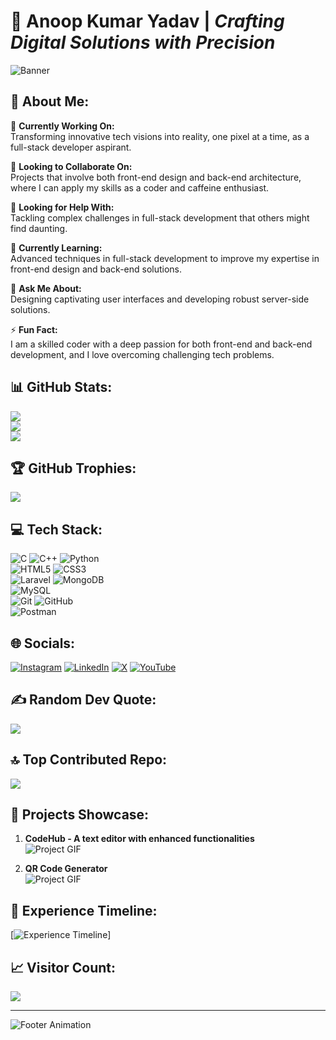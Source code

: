 # 🌟 **Anoop Kumar Yadav** | *Crafting Digital Solutions with Precision*
![Banner](https://dribbble.com/shots/24775235-3D-Web-Animation-for-SaaS-Website-Banner)

## 💫 About Me:
<!-- Advanced sections with animated bars or scroll effects -->
🔭 **Currently Working On:**  
Transforming innovative tech visions into reality, one pixel at a time, as a full-stack developer aspirant.  

👯 **Looking to Collaborate On:**  
Projects that involve both front-end design and back-end architecture, where I can apply my skills as a coder and caffeine enthusiast.

🤝 **Looking for Help With:**  
Tackling complex challenges in full-stack development that others might find daunting.

🌱 **Currently Learning:**  
Advanced techniques in full-stack development to improve my expertise in front-end design and back-end solutions.

💬 **Ask Me About:**  
Designing captivating user interfaces and developing robust server-side solutions.

⚡ **Fun Fact:**  
I am a skilled coder with a deep passion for both front-end and back-end development, and I love overcoming challenging tech problems.

## 📊 **GitHub Stats:**
<!-- Advanced, themed, and animated stats -->
![](https://github-readme-stats.vercel.app/api?username=Anoop-Kumar-Yadav&theme=gradient&bg_color=30,0d0d0d,191919&hide_border=false&include_all_commits=true&count_private=true)<br/>
![](https://github-readme-streak-stats.herokuapp.com/?user=Anoop-Kumar-Yadav&theme=gradient&bg_color=30,0d0d0d,191919&hide_border=false)<br/>
![](https://github-readme-stats.vercel.app/api/top-langs/?username=Anoop-Kumar-Yadav&theme=gradient&bg_color=30,0d0d0d,191919&hide_border=false&include_all_commits=true&count_private=true&layout=compact)

## 🏆 **GitHub Trophies:**
<!-- Custom themed and possibly 3D styled trophies -->
![](https://github-profile-trophy.vercel.app/?username=Anoop-Kumar-Yadav&theme=neon&no-frame=true&no-bg=true&margin-w=4)

## 💻 **Tech Stack:**
<!-- Custom themed, hover-animated icons with tooltips -->
![C](https://img.shields.io/badge/c-%2300599C.svg?style=flat&logo=c&logoColor=white "C Language") 
![C++](https://img.shields.io/badge/c++-%2300599C.svg?style=flat&logo=c%2B%2B&logoColor=white "C++ Language") 
![Python](https://img.shields.io/badge/python-3670A0?style=flat&logo=python&logoColor=ffdd54 "Python")  
![HTML5](https://img.shields.io/badge/html5-%23E34F26.svg?style=flat&logo=html5&logoColor=white "HTML5") 
![CSS3](https://img.shields.io/badge/css3-%231572B6.svg?style=flat&logo=css3&logoColor=white "CSS3")  
![Laravel](https://img.shields.io/badge/laravel-%23FF2D20.svg?style=flat&logo=laravel&logoColor=white "Laravel") 
![MongoDB](https://img.shields.io/badge/MongoDB-%234ea94b.svg?style=flat&logo=mongodb&logoColor=white "MongoDB")  
![MySQL](https://img.shields.io/badge/mysql-4479A1.svg?style=flat&logo=mysql&logoColor=white "MySQL")  
![Git](https://img.shields.io/badge/git-%23F05033.svg?style=flat&logo=git&logoColor=white "Git") 
![GitHub](https://img.shields.io/badge/github-%23121011.svg?style=flat&logo=github&logoColor=white "GitHub")  
![Postman](https://img.shields.io/badge/Postman-FF6C37?style=flat&logo=postman&logoColor=white "Postman API")

## 🌐 **Socials:**
<!-- Advanced social media badges with hover animations -->
[![Instagram](https://img.shields.io/badge/Instagram-%23E4405F.svg?style=for-the-badge&logo=Instagram&logoColor=white)](https://instagram.com/_itz__byte_brilliance) 
[![LinkedIn](https://img.shields.io/badge/LinkedIn-%230077B5.svg?style=for-the-badge&logo=linkedin&logoColor=white)](https://linkedin.com/in/anoop-kumar-yadav-9b31b3283) 
[![X](https://img.shields.io/badge/X-black.svg?style=for-the-badge&logo=X&logoColor=white)](https://x.com/AnoopKumar75357?t=Etj9yTakSUTEnlku_KV0Sw&s=09) 
[![YouTube](https://img.shields.io/badge/YouTube-%23FF0000.svg?style=for-the-badge&logo=YouTube&logoColor=white)](https://www.youtube.com/@ByteBrilliancez)

## ✍️ **Random Dev Quote:**
<!-- Custom themed and animated quote generator -->
![](https://quotes-github-readme.vercel.app/api?type=horizontal&theme=dark)

## 🔝 **Top Contributed Repo:**
![](https://github-contributor-stats.vercel.app/api?username=Anoop-Kumar-Yadav&limit=5&theme=dark&combine_all_yearly_contributions=true)

## 🧰 **Projects Showcase:**
<!-- Add animated GIFs or video previews of your projects -->
1. **CodeHub - A text editor with enhanced functionalities**  
   ![Project GIF](https://link-to-your-project-gif-or-video)

2. **QR Code Generator**  
   ![Project GIF](https://link-to-your-project-gif-or-video)

## 🎯 **Experience Timeline:**
<!-- Interactive timeline or carousel for experience -->
[![Experience Timeline](https://link-to-your-timeline)]

## 📈 **Visitor Count:**
<!-- Visitor count badge with animated effects -->
[![](https://visitcount.itsvg.in/api?id=Anoop-Kumar-Yadav&icon=9&color=1)](https://visitcount.itsvg.in)

---
<!-- Footer with custom animations -->
![Footer Animation](https://link-to-your-footer-animation)

<!-- Proudly created with GPRM (https://gprm.itsvg.in) -->
